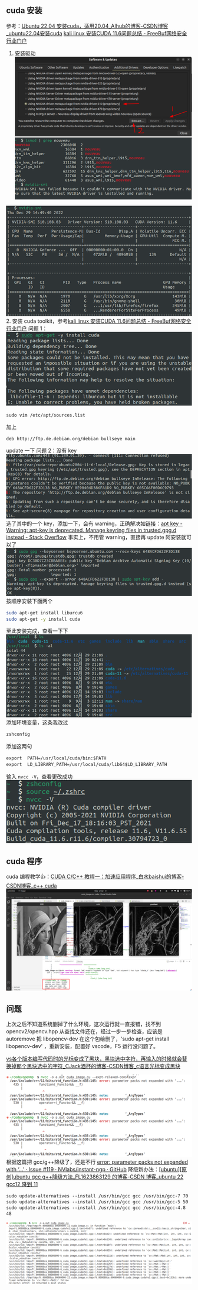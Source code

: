 ## cuda 安装
参考：[Ubuntu 22.04 安装cuda，适用20.04_AIhub的博客-CSDN博客_ubuntu22.04安装cuda](https://is.gd/H3L2qQ)
[kali linux 安装CUDA 11.6问题总结 - FreeBuf网络安全行业门户](https://www.freebuf.com/sectool/328870.html)
1. 安装驱动
![](https://raw.githubusercontent.com/acdefg/cdn/main/obsidian/202212291206968.png)
![](https://raw.githubusercontent.com/acdefg/cdn/main/obsidian/202212291221320.png)

![](https://raw.githubusercontent.com/acdefg/cdn/main/obsidian/202212291452085.png)
2. 安装 cuda toolkit，参考[kali linux 安装CUDA 11.6问题总结 - FreeBuf网络安全行业门户](https://www.freebuf.com/sectool/328870.html)
问题 1：
![](https://raw.githubusercontent.com/acdefg/cdn/main/obsidian/202212292226234.png)

```
sudo vim /etc/apt/sources.list
```
加上
```
deb http://ftp.de.debian.org/debian bullseye main
```
update 一下
问题 2：没有 key
![](https://raw.githubusercontent.com/acdefg/cdn/main/obsidian/202212292233359.png)
选了其中的一个 key，添加一下，会有 warning，正确解决如链接：[apt key - Warning: apt-key is deprecated. Manage keyring files in trusted.gpg.d instead - Stack Overflow](https://is.gd/hoVl1w) 事实上，不用管 warning，直接再 update 阿安装就可以了
![](https://raw.githubusercontent.com/acdefg/cdn/main/obsidian/202212292234809.png)
按顺序安装下面两个
```zsh
sudo apt-get install liburcu6 
sudo apt-get -y install cuda 
```
至此安装完成，查看一下下
![](https://raw.githubusercontent.com/acdefg/cdn/main/obsidian/202212292241297.png)
添加环境变量，这条我改过
```zsh
zshconfig
```
添加这两句
```txt
export  PATH=/usr/local/cuda/bin:$PATH  
export  LD_LIBRARY_PATH=/usr/local/cuda/lib64$LD_LIBRARY_PATH
```
输入 `nvcc -V`，查看更改成功
![](https://raw.githubusercontent.com/acdefg/cdn/main/obsidian/202212292244738.png)
## cuda 程序
cuda 编程教学👍：[CUDA C/C++ 教程一：加速应用程序_白水baishui的博客-CSDN博客_c++ cuda](https://is.gd/XcIHdt)
![](https://raw.githubusercontent.com/acdefg/cdn/main/obsidian/202301022103477.png)


## 问题
上次之后不知道系统删掉了什么环境，这次运行就一直报错，找不到 opencv2/opencv.hpp 从查找文件还在，经过一步一步检查，应该是 autoremove 把 libopencv-dev 在这个包给删了，'sudo apt-get install libopencv-dev' ，重新安装，配置好 vscode，F5 运行没问题了。

[vs各个版本编写代码时的光标变成了黑块，黑块选中字符，再输入的时候就会替换掉那个黑块选中的字符_CJack酒杯的博客-CSDN博客_c语言光标变成黑块](https://blog.csdn.net/qwe6620692/article/details/88079003)

![](https://raw.githubusercontent.com/acdefg/cdn/main/obsidian/202212301822118.png)
根据这篇把 gcc/g++降级了，还是不行 [error: parameter packs not expanded with ‘...’ · Issue #119 · NVlabs/instant-ngp · GitHub](https://github.com/NVlabs/instant-ngp/issues/119)
降级新办法：[[ubuntu][原创]ubuntu gcc g++降级方法_FL1623863129 的博客-CSDN 博客_ubuntu 22 gcc12 降到 11](https://blog.csdn.net/FL1623863129/article/details/115192387)

```shell
sudo update-alternatives --install /usr/bin/gcc gcc /usr/bin/gcc-7 70
sudo update-alternatives --install /usr/bin/gcc gcc /usr/bin/gcc-5 50
sudo update-alternatives --install /usr/bin/gcc gcc /usr/bin/gcc-4.8 48
```

![](https://raw.githubusercontent.com/acdefg/cdn/main/obsidian/202212301823753.png)

